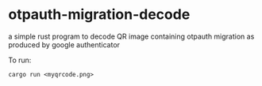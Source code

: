 # otpauth-migration-decode

a simple rust program to decode QR image containing otpauth migration as produced by google authenticator

To run:

```
cargo run <myqrcode.png>
```
